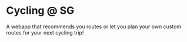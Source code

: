 # Cycling @ SG
A webapp that recommends you routes or let you plan your own custom routes for your next cycling trip!
